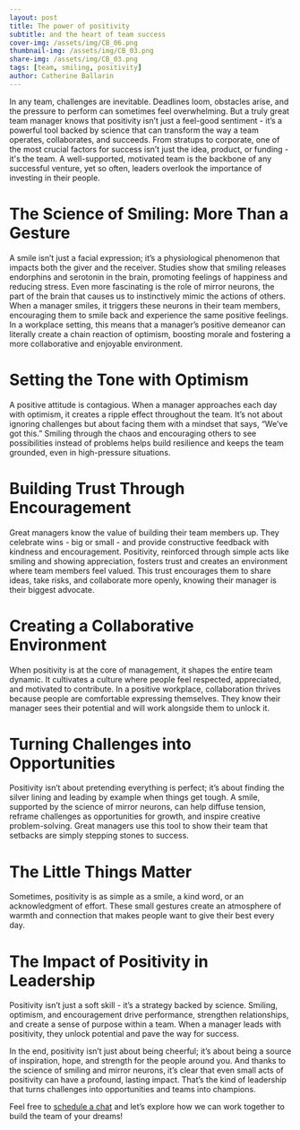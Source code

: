 ```yaml
---
layout: post
title: The power of positivity
subtitle: and the heart of team success
cover-img: /assets/img/CB_06.png
thumbnail-img: /assets/img/CB_03.png
share-img: /assets/img/CB_03.png
tags: [team, smiling, positivity]
author: Catherine Ballarin
---
```

In any team, challenges are inevitable. Deadlines loom, obstacles arise, and the pressure to perform can sometimes feel overwhelming. But a truly great team manager knows that positivity isn’t just a feel-good sentiment - it’s a powerful tool backed by science that can transform the way a team operates, collaborates, and succeeds.
From stratups to corporate, one of the most crucial factors for success isn’t just the idea, product, or funding - it's the team. A well-supported, motivated team is the backbone of any successful venture, yet so often, leaders overlook the importance of investing in their people.

# The Science of Smiling: More Than a Gesture

A smile isn’t just a facial expression; it’s a physiological phenomenon that impacts both the giver and the receiver. Studies show that smiling releases endorphins and serotonin in the brain, promoting feelings of happiness and reducing stress.
Even more fascinating is the role of mirror neurons, the part of the brain that causes us to instinctively mimic the actions of others. When a manager smiles, it triggers these neurons in their team members, encouraging them to smile back and experience the same positive feelings.
In a workplace setting, this means that a manager’s positive demeanor can literally create a chain reaction of optimism, boosting morale and fostering a more collaborative and enjoyable environment.

# Setting the Tone with Optimism

A positive attitude is contagious. When a manager approaches each day with optimism, it creates a ripple effect throughout the team. It’s not about ignoring challenges but about facing them with a mindset that says, “We’ve got this.”
Smiling through the chaos and encouraging others to see possibilities instead of problems helps build resilience and keeps the team grounded, even in high-pressure situations.

# Building Trust Through Encouragement

Great managers know the value of building their team members up. They celebrate wins - big or small - and provide constructive feedback with kindness and encouragement.
Positivity, reinforced through simple acts like smiling and showing appreciation, fosters trust and creates an environment where team members feel valued. This trust encourages them to share ideas, take risks, and collaborate more openly, knowing their manager is their biggest advocate.

# Creating a Collaborative Environment

When positivity is at the core of management, it shapes the entire team dynamic. It cultivates a culture where people feel respected, appreciated, and motivated to contribute.
In a positive workplace, collaboration thrives because people are comfortable expressing themselves. They know their manager sees their potential and will work alongside them to unlock it.

# Turning Challenges into Opportunities

Positivity isn’t about pretending everything is perfect; it’s about finding the silver lining and leading by example when things get tough.
A smile, supported by the science of mirror neurons, can help diffuse tension, reframe challenges as opportunities for growth, and inspire creative problem-solving. Great managers use this tool to show their team that setbacks are simply stepping stones to success.

# The Little Things Matter

Sometimes, positivity is as simple as a smile, a kind word, or an acknowledgment of effort. These small gestures create an atmosphere of warmth and connection that makes people want to give their best every day.

# The Impact of Positivity in Leadership

Positivity isn’t just a soft skill - it’s a strategy backed by science. Smiling, optimism, and encouragement drive performance, strengthen relationships, and create a sense of purpose within a team. When a manager leads with positivity, they unlock potential and pave the way for success.

In the end, positivity isn’t just about being cheerful; it’s about being a source of inspiration, hope, and strength for the people around you. And thanks to the science of smiling and mirror neurons, it’s clear that even small acts of positivity can have a profound, lasting impact. That’s the kind of leadership that turns challenges into opportunities and teams into champions.

Feel free to [schedule a chat](mailto:catherine.ballarin@proton.me) and let’s explore how we can work together to build the team of your dreams!
